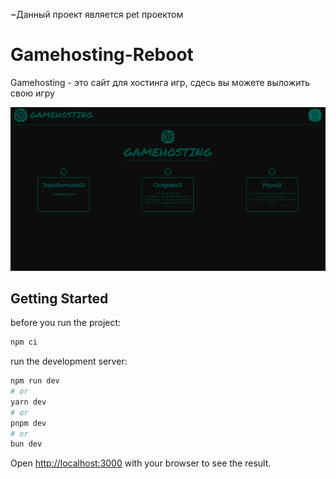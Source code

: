 ~Данный проект является pet проектом

# Gamehosting-Reboot

Gamehosting - это сайт для хостинга игр, сдесь вы можете выложить свою игру

![no image](image.png)

## Getting Started

before you run the project:

```bash
npm ci
```

run the development server:

```bash
npm run dev
# or
yarn dev
# or
pnpm dev
# or
bun dev
```

Open [http://localhost:3000](http://localhost:3000) with your browser to see the result.